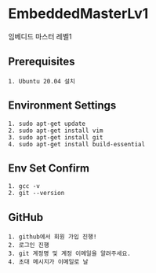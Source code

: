 # EmbeddedMasterLv1
임베디드 마스터 레벨1

## Prerequisites

```make
1. Ubuntu 20.04 설치
```

## Environment Settings

```make
1. sudo apt-get update
2. sudo apt-get install vim
3. sudo apt-get install git
4. sudo apt-get install build-essential
```

## Env Set Confirm

```make
1. gcc -v
2. git --version
```

## GitHub

```make
1. github에서 회원 가입 진행!
2. 로그인 진행
3. git 계정명 및 계정 이메일을 알려주세요.
4. 초대 메시지가 이메일로 날
```
